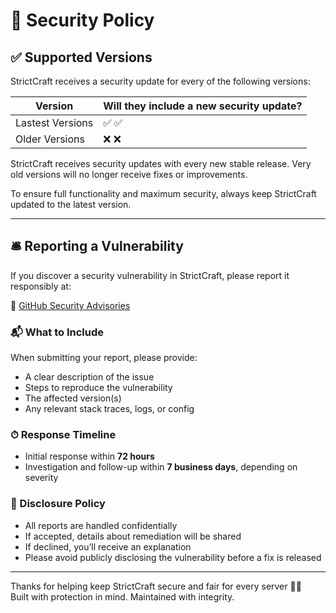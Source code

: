 # 🔐 Security Policy

## ✅ Supported Versions

StrictCraft receives a security update for every of the following versions:

| Version | Will they include a new security update? |
|---------|------------------------------------------|
|   Lastest Versions   | ✅ :white_check_mark: |
|    Older Versions    | ❌ :x:                |

StrictCraft receives security updates with every new stable release. Very old versions will no longer receive fixes or improvements.

To ensure full functionality and maximum security, always keep StrictCraft updated to the latest version.

---

## 🛎️ Reporting a Vulnerability

If you discover a security vulnerability in StrictCraft, please report it responsibly at:

🔗 [GitHub Security Advisories](https://github.com/RickPerix/strictcraft/security/advisories)

### 📬 What to Include

When submitting your report, please provide:

- A clear description of the issue  
- Steps to reproduce the vulnerability  
- The affected version(s)  
- Any relevant stack traces, logs, or config

### ⏱ Response Timeline

- Initial response within **72 hours**  
- Investigation and follow-up within **7 business days**, depending on severity

### 📢 Disclosure Policy

- All reports are handled confidentially  
- If accepted, details about remediation will be shared  
- If declined, you’ll receive an explanation  
- Please avoid publicly disclosing the vulnerability before a fix is released

---

Thanks for helping keep StrictCraft secure and fair for every server 💼🧱  
Built with protection in mind. Maintained with integrity.
